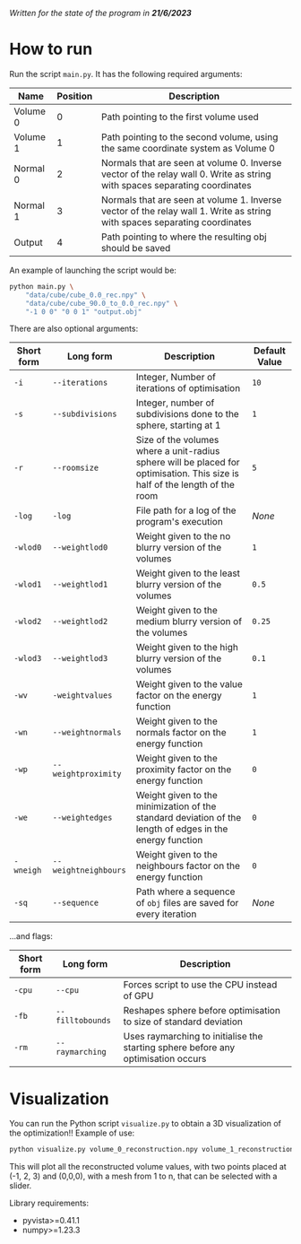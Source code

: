 *Written for the state of the program in **21/6/2023***

# How to run
Run the script ``main.py``. It has the following required arguments:

|Name|Position|Description|
|-|-|-|
|Volume 0|0|Path pointing to the first volume used|
|Volume 1|1|Path pointing to the second volume, using the same coordinate system as Volume 0|
|Normal 0|2|Normals that are seen at volume 0. Inverse vector of the relay wall 0. Write as string with spaces separating coordinates|
|Normal 1|3|Normals that are seen at volume 1. Inverse vector of the relay wall 1. Write as string with spaces separating coordinates|
|Output|4|Path pointing to where the resulting obj should be saved

An example of launching the script would be:

```sh
python main.py \
	"data/cube/cube_0.0_rec.npy" \ 
	"data/cube/cube_90.0_to_0.0_rec.npy" \
	"-1 0 0" "0 0 1" "output.obj"
```

There are also optional arguments:

|Short form|Long form|Description|Default Value|
|-|-|-|-|
|``-i``|``--iterations``|Integer, Number of iterations of optimisation|``10``|
|``-s``|``--subdivisions``|Integer, number of subdivisions done to the sphere, starting at 1|``1``|
|``-r``|``--roomsize``|Size of the volumes where a unit-radius sphere will be placed for optimisation. This size is half of the length of the room|``5``|
|``-log``|``-log``|File path for a log of the program's execution|*None*|
|``-wlod0``|``--weightlod0``|Weight given to the no blurry version of the volumes|``1``|
|``-wlod1``|``--weightlod1``|Weight given to the least blurry version of the volumes|``0.5``|
|``-wlod2``|``--weightlod2``|Weight given to the medium blurry version of the volumes|``0.25``|
|``-wlod3``|``--weightlod3``|Weight given to the high blurry version of the volumes|``0.1``|
|``-wv``|``-weightvalues``|Weight given to the value factor on the energy function|``1``|
|``-wn``|``--weightnormals``|Weight given to the normals factor on the energy function|``1``|
|``-wp``|``--weightproximity``|Weight given to the proximity factor on the energy function|``0``|
|``-we``|``--weightedges``|Weight given to the minimization of the standard deviation of the length of edges in the energy function|``0``|
|``-wneigh``|``--weightneighbours``|Weight given to the neighbours factor on the energy function|``0``|
|``-sq``|``--sequence``|Path where a sequence of ``obj`` files are saved for every iteration|*None*|

...and flags:

|Short form|Long form|Description|
|-|-|-|
|``-cpu``|``--cpu``|Forces script to use the CPU instead of GPU|
|``-fb``|``--filltobounds``|Reshapes sphere before optimisation to size of standard deviation|
|``-rm``|``--raymarching``|Uses raymarching to initialise the starting sphere before any optimisation occurs|

# Visualization

You can run the Python script ```visualize.py``` to obtain a 3D visualization of the optimization!!
Example of use:

```sh
python visualize.py volume_0_reconstruction.npy volume_1_reconstruction.npy ... volume_n_reconstruction.npy -p " -1,2,3" "0,0,0" -m mesh1.obj mesh2.obj ... meshn.obj
```
This will plot all the reconstructed volume values, with two points placed at (-1, 2, 3) and (0,0,0), with a mesh from 1 to n, that can be selected with a slider.

Library requirements:
* pyvista>=0.41.1
* numpy>=1.23.3